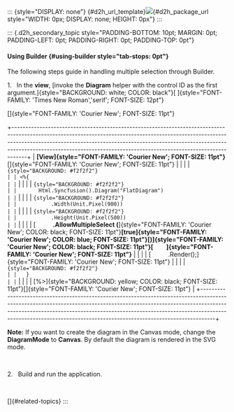 ::: {style="DISPLAY: none"}
[](ms-xhelp:///?Id=d2h_url_template){#d2h_url_template}![](!package_url!){#d2h_package_url style="WIDTH: 0px; DISPLAY: none; HEIGHT: 0px"}
:::

::: {.d2h_secondary_topic style="PADDING-BOTTOM: 10pt; MARGIN: 0pt; PADDING-LEFT: 0pt; PADDING-RIGHT: 0pt; PADDING-TOP: 0pt"}
#### Using Builder {#using-builder style="tab-stops: 0pt"}

The following steps guide in handling multiple selection through Builder.

1.   In the **view**, [invoke the **Diagram** helper with the control ID as the first argument.]{style="BACKGROUND: white; COLOR: black"}[ ]{style="FONT-FAMILY: 'Times New Roman','serif'; FONT-SIZE: 12pt"}

[]{style="FONT-FAMILY: 'Courier New'; FONT-SIZE: 11pt"} 

+-----------------------------------------------------------------------------------------------------------------------------------------------------------------------------------------------------------------------------------------------------------------------------------------------------------------------------+
| **[View]{style="FONT-FAMILY: 'Courier New'; FONT-SIZE: 11pt"}**[]{style="FONT-FAMILY: 'Courier New'; FONT-SIZE: 11pt"}                                                                                                                                                                                                      |
|                                                                                                                                                                                                                                                                                                                             |
| ``` {style="BACKGROUND: #f2f2f2"}                                                                                                                                                                                                                                                                                           |
| <%{                                                                                                                                                                                                                                                                                                                         |
| ```                                                                                                                                                                                                                                                                                                                         |
|                                                                                                                                                                                                                                                                                                                             |
| ``` {style="BACKGROUND: #f2f2f2"}                                                                                                                                                                                                                                                                                           |
|       Html.Syncfusion().Diagram("FlatDiagram")                                                                                                                                                                                                                                                                              |
| ```                                                                                                                                                                                                                                                                                                                         |
|                                                                                                                                                                                                                                                                                                                             |
| ``` {style="BACKGROUND: #f2f2f2"}                                                                                                                                                                                                                                                                                           |
|           .Width(Unit.Pixel(900))                                                                                                                                                                                                                                                                                           |
| ```                                                                                                                                                                                                                                                                                                                         |
|                                                                                                                                                                                                                                                                                                                             |
| ``` {style="BACKGROUND: #f2f2f2"}                                                                                                                                                                                                                                                                                           |
|           .Height(Unit.Pixel(500))                                                                                                                                                                                                                                                                                          |
| ```                                                                                                                                                                                                                                                                                                                         |
|                                                                                                                                                                                                                                                                                                                             |
| [          **.AllowMultipleSelect (**]{style="FONT-FAMILY: 'Courier New'; COLOR: black; FONT-SIZE: 11pt"}**[true]{style="FONT-FAMILY: 'Courier New'; COLOR: blue; FONT-SIZE: 11pt"}[)]{style="FONT-FAMILY: 'Courier New'; COLOR: black; FONT-SIZE: 11pt"}[         ]{style="FONT-FAMILY: 'Courier New'; FONT-SIZE: 11pt"}** |
|                                                                                                                                                                                                                                                                                                                             |
| [          .Render();]{style="FONT-FAMILY: 'Courier New'; FONT-SIZE: 11pt"}                                                                                                                                                                                                                                                 |
|                                                                                                                                                                                                                                                                                                                             |
| ``` {style="BACKGROUND: #f2f2f2"}                                                                                                                                                                                                                                                                                           |
|   }                                                                                                                                                                                                                                                                                                                         |
| ```                                                                                                                                                                                                                                                                                                                         |
|                                                                                                                                                                                                                                                                                                                             |
| [%\>]{style="BACKGROUND: yellow; COLOR: black; FONT-SIZE: 11pt"}[]{style="FONT-FAMILY: 'Courier New'; FONT-SIZE: 11pt"}                                                                                                                                                                                                     |
+-----------------------------------------------------------------------------------------------------------------------------------------------------------------------------------------------------------------------------------------------------------------------------------------------------------------------------+

**Note:** If you want to create the diagram in the Canvas mode, change the **DiagramMode** to **Canvas**. By default the diagram is rendered in the SVG mode.

 

2.   Build and run the application.

 

[]{#related-topics}
:::
